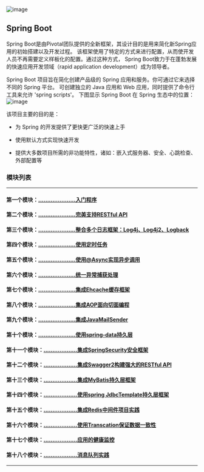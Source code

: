 ![image](https://github.com/timebusker/spring-boot/raw/master/static/spring-boot.png?raw=true)
## Spring Boot

Spring Boot是由Pivotal团队提供的全新框架，其设计目的是用来简化新Spring应用的初始搭建以及开发过程。
该框架使用了特定的方式来进行配置，从而使开发人员不再需要定义样板化的配置。通过这种方式，
Spring Boot致力于在蓬勃发展的快速应用开发领域（rapid application development）成为领导者。

Spring Boot 项目旨在简化创建产品级的 Spring 应用和服务。你可通过它来选择不同的 Spring 平台。
可创建独立的 Java 应用和 Web 应用，同时提供了命令行工具来允许 'spring scripts'。
下图显示 Spring Boot 在 Spring 生态中的位置：
![image](https://github.com/timebusker/spring-boot/raw/master/static/logo.png?raw=true)

该项目主要的目的是：

+ 为 Spring 的开发提供了更快更广泛的快速上手

+ 使用默认方式实现快速开发

+ 提供大多数项目所需的非功能特性，诸如：嵌入式服务器、安全、心跳检查、外部配置等

### 模块列表
----
#### 第一个模块：[.....................入门程序](https://github.com/timebusker/spring-boot/tree/master/spring-boot-1-QuickStart/)

#### 第二个模块：[.....................完美支持RESTful API](https://github.com/timebusker/spring-boot/tree/master/spring-boot-2-RESTful/)

#### 第三个模块：[.....................整合多个日志框架：Log4j、Log4j2、Logback](https://github.com/timebusker/spring-boot/tree/master/spring-boot-3-logs/)

#### 第四个模块：[.....................使用定时任务](https://github.com/timebusker/spring-boot/tree/master/spring-boot-4-Scheduled/)

#### 第五个模块：[.....................使用@Async实现异步调用](https://github.com/timebusker/spring-boot/tree/master/spring-boot-5-Async/)

#### 第六个模块：[.....................统一异常捕获处理](https://github.com/timebusker/spring-boot/tree/master/spring-boot-6-GlobalException/)

#### 第七个模块：[.....................集成Ehcache缓存框架](https://github.com/timebusker/spring-boot/tree/master/spring-boot-7-EhCache/)

#### 第八个模块：[.....................集成AOP面向切面编程](https://github.com/timebusker/spring-boot/tree/master/spring-boot-8-AOP/)

#### 第九个模块：[.....................集成JavaMailSender](https://github.com/timebusker/spring-boot/tree/master/spring-boot-9-JavaMailSender/)

#### 第十个模块：[.....................使用spring-data持久层](https://github.com/timebusker/spring-boot/tree/master/spring-boot-10-SpringData/)

#### 第十一个模块：[...................集成SpringSecurity安全框架](https://github.com/timebusker/spring-boot/tree/master/spring-boot-11-SpringSecurity/)

#### 第十二个模块：[...................集成Swagger2构建强大的RESTful API](https://github.com/timebusker/spring-boot/tree/master/spring-boot-12-Swagger2/)

#### 第十三个模块：[...................集成MyBatis持久层框架](https://github.com/timebusker/spring-boot/tree/master/spring-boot-13-MyBatis/)

#### 第十四个模块：[...................使用spring JdbcTemplate持久层框架](https://github.com/timebusker/spring-boot/tree/spring-boot-14-JdbcTemplate/)

#### 第十五个模块：[...................集成Redis中间件项目实践](https://github.com/timebusker/spring-boot/tree/master/spring-boot-15-Redis/)

#### 第十六个模块：[...................使用Transcation保证数据一致性](https://github.com/timebusker/spring-boot/tree/master/spring-boot-16-Transcation/)

#### 第十七个模块：[...................应用的健康监控](https://github.com/timebusker/spring-boot/tree/master/spring-boot-17-monitor/)

#### 第十八个模块：[...................消息队列实践](https://github.com/timebusker/spring-boot/tree/master/spring-boot-18-MQ/)
----
